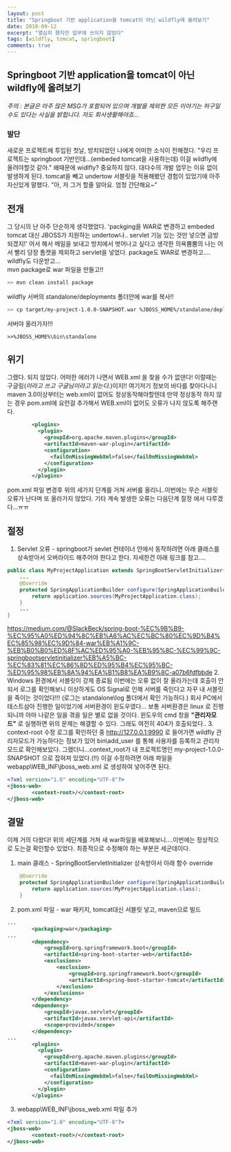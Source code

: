 ```yaml
---
layout: post
title: "Springboot 기반 application을 tomcat이 아닌 wildfly에 올려보기"
date: 2018-09-12
excerpt: "열심히 했지만 업무에 쓰이지 않았다"
tags: [wildfly, tomcat, springboot]
comments: true
---
```


## Springboot 기반 application을 tomcat이 아닌 wildfly에 올려보기 

*주의 : 본글은 아주 많은 MSG가 포함되어 있으며 개발을 제외한 모든 이야기는 허구일 수도 있다는 사실을 밝힙니다. 저도 회사생활해야죠...*

### 발단
새로운 프로젝트에 투입된 첫날, 방치되었던 나에게 어떠한 소식이 전해졌다.
"우리 프로젝트는 springboot 기반인데...(embeded tomcat을 사용하는데) 이걸 wildfly에 올려야할것 같아."
왜때문에 widlfly? 중요하지 않다. 대다수의 개발 업무는 이유 없이 발생하게 된다.
tomcat을 빼고 undertow 서블릿을 적용해봤던 경험이 있었기에 아주 자신있게 말했다.
"아, 저 그거 할줄 알아요. 엄청 간단해요~"

## 전개
그 당시의 난 아주 단순하게 생각했었다.
'packging을 WAR로 변경하고 embeded tomcat 대신 JBOSS가 지원하는 undertow나.. servlet 기능 있는 것만 넣으면 금방 되겠지!'
어서 해서 메일을 보내고 방치에서 벗어나고 싶다고 생각한 의욕뿜뿜의 나는 어서 빨리 당장 톰캣을 제외하고 servlet을 넣었다.
package도 WAR로 변경하고.... wildfly도 다운받고...  
mvn package로 war 파일을 만들고!!
```sh
>> mvn clean install package
```
wildfly 서버의 standalone/deployments 폴더안에 war를 복사!!
```sh
>> cp target/my-project-1.0.0-SNAPSHOT.war %JBOSS_HOME%/standalone/deployments
```
서버야 올라가자!!!
```
>>%JBOSS_HOME%\bin\standalone
```

## 위기
그랬다. 되지 않았다.
어떠한 에러가 나면서 WEB.xml 을 찾을 수가 없댄다!
이럴때는 구글링(*이라고 쓰고 구글님이라고 읽는다.*)이지!! 여기저기 정보의 바다를 찾아다니니 maven 3.0이상부터는 web.xml이 없어도 정상동작해야할텐데 만약 정상동작 하지 않는 경우 pom.xml에 요런걸 추가해서 WEB.xml이 없어도 오류가 나지 않도록 해주랜다.
```xml
	    <plugins>
	      <plugin>
	        <groupId>org.apache.maven.plugins</groupId>
	        <artifactId>maven-war-plugin</artifactId>
	        <configuration>
	          <failOnMissingWebXml>false</failOnMissingWebXml>
	        </configuration>
	      </plugin>
	    </plugins>
```
pom.xml 파일 변경후 위의 세가지 단계를 거쳐 서버를 올리니..이번에는 무슨 서블릿 오류가 난다며 또 올라가지 않았다.
기타 계속 발생한 오류는 다음단계 절정 에서 다루겠다...ㅠㅠ


## 절정
1. Servlet 오류 - springboot가 sevlet 컨테이너 안에서 동작하려면 아래 클래스를 상속받아서 오버라이드 해주어야 한다고 한다. 자세한건 아래 링크를 참고....

```java
public class MyProjectApplication extends SpringBootServletInitializer{
    ...
    @Override
    protected SpringApplicationBuilder configure(SpringApplicationBuilder application) {
        return application.sources(MyProjectApplication.class);
    }
    ...
}
```
https://medium.com/@SlackBeck/spring-boot-%EC%9B%B9-%EC%95%A0%ED%94%8C%EB%A6%AC%EC%BC%80%EC%9D%B4%EC%85%98%EC%9D%84-war%EB%A1%9C-%EB%B0%B0%ED%8F%AC%ED%95%A0-%EB%95%8C-%EC%99%9C-springbootservletinitializer%EB%A5%BC-%EC%83%81%EC%86%8D%ED%95%B4%EC%95%BC-%ED%95%98%EB%8A%94%EA%B1%B8%EA%B9%8C-a07b6fdfbbde
2. Windows 환경에서 서블릿이 강제 종료됨
이번에는 오류 없이 잘 올라가는데 호출이 안되서 로그를 확인해보니 이상하게도 OS Signal로 인해 서버를 죽인다고 자꾸 내 서블릿을 죽이는 것이었다!!!
(로그는 standalone\log 폴더에서 확인 가능하다.)
회사 PC에서 테스트삼아 진행한 일이었기에 서버환경이 윈도우였다...
보통 서버환경은 linux 로 진행되니까 아마 나같은 일을 겪을 일은 별로 없을 것이다. 윈도우의 cmd 창을 **"관리자모드"** 로 실행하면 위의 문제는 해결할 수 있다. 그래도 여전히 404가 호출되었다..
3. context-root 수정
로그를 확인하던 중 http://127.0.0.1:9990 로 들어가면 wildfly 관리자모드가 가능하다는 정보가 있어 bin\add_user 를 통해 사용자를 등록하고 관리자 모드로 확인해보았다. 그랬더니...context_root가 내 프로젝트명인 my-project-1.0.0-SNAPSHOT 으로 잡혀져 있었다.(!!)
이걸 수정하려면 아래 파일을 webapp\WEB_INF\jboss_web.xml 로 생성하여 넣어주면 된다.
```xml
<?xml version="1.0" encoding="UTF-8"?>
<jboss-web>
        <context-root>/</context-root>
</jboss-web>
```

## 결말
이제 거의 다왔다! 위의 세단계를 거쳐 새 war파일을 배포해보니....이번에는 정상적으로 도는걸 확인할수 있었다.
최종적으로 수정해야 하는 부분은 세군데이다.
1. main 클래스 - SpringBootServletInitializer 상속받아서 아래 함수 override
```java
    @Override
    protected SpringApplicationBuilder configure(SpringApplicationBuilder application) {
        return application.sources(MyProjectApplication.class);
    }
```
2. pom.xml 파일 - war 패키지, tomcat대신 서블릿 넣고, maven으로 빌드
```xml
...
        <packaging>war</packaging>
...
        <dependency>
			<groupId>org.springframework.boot</groupId>
			<artifactId>spring-boot-starter-web</artifactId>
			<exclusions>
                <exclusion>
                    <groupId>org.springframework.boot</groupId>
                    <artifactId>spring-boot-starter-tomcat</artifactId>
                </exclusion>
            </exclusions>			
		</dependency>
		<dependency>
            <groupId>javax.servlet</groupId>
            <artifactId>javax.servlet-api</artifactId>
            <scope>provided</scope>
        </dependency>
...
	    <plugins>
	      <plugin>
	        <groupId>org.apache.maven.plugins</groupId>
	        <artifactId>maven-war-plugin</artifactId>
	        <configuration>
	          <failOnMissingWebXml>false</failOnMissingWebXml>
	        </configuration>
	      </plugin>
	    </plugins>
```
3. webapp\WEB_INF\jboss_web.xml 파일 추가
```xml
<?xml version="1.0" encoding="UTF-8"?>
<jboss-web>
        <context-root>/</context-root>
</jboss-web>
```
